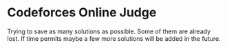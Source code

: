 # Codeforces Online Judge
Trying to save as many solutions as possible. Some of them are already lost. If time permits maybe a few more solutions will be added in the future.
